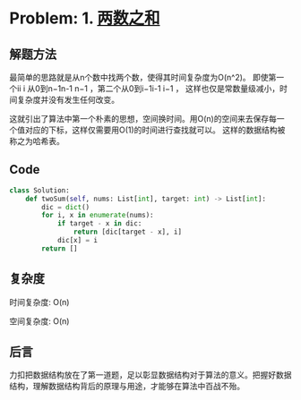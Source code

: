 # Problem: 1. [两数之和](https://leetcode.cn/problems/two-sum/description/)

## 解题方法

最简单的思路就是从n个数中找两个数，使得其时间复杂度为O(n^2)。
即使第一个ii i 从0到n−1n-1 n−1 ，第二个从0到i−1i-1 i−1 ，
这样也仅是常数量级减小，时间复杂度并没有发生任何改变。

这就引出了算法中第一个朴素的思想，空间换时间。用O(n)的空间来去保存每一个值对应的下标，这样仅需要用O(1)的时间进行查找就可以。
这样的数据结构被称之为哈希表。

## Code

```python
class Solution:
    def twoSum(self, nums: List[int], target: int) -> List[int]:
        dic = dict()
        for i, x in enumerate(nums):
            if target - x in dic:
                return [dic[target - x], i]
            dic[x] = i
        return []
```

## 复杂度

时间复杂度: O(n)

空间复杂度: O(n)


## 后言
力扣把数据结构放在了第一道题，足以彰显数据结构对于算法的意义。把握好数据结构，理解数据结构背后的原理与用途，才能够在算法中百战不殆。

